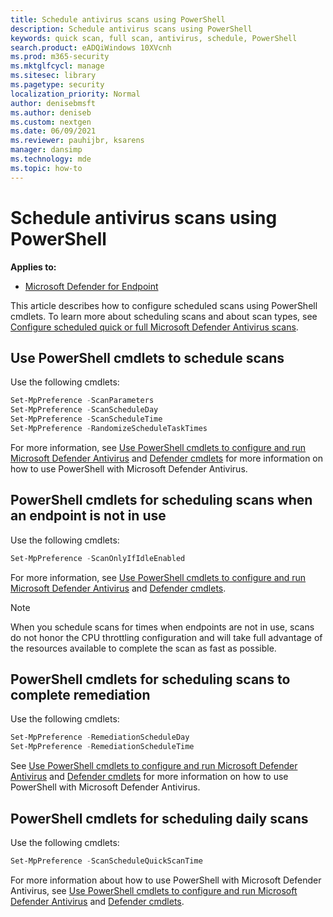 ```yaml
---
title: Schedule antivirus scans using PowerShell
description: Schedule antivirus scans using PowerShell
keywords: quick scan, full scan, antivirus, schedule, PowerShell
search.product: eADQiWindows 10XVcnh
ms.prod: m365-security
ms.mktglfcycl: manage
ms.sitesec: library
ms.pagetype: security
localization_priority: Normal
author: denisebmsft
ms.author: deniseb
ms.custom: nextgen
ms.date: 06/09/2021
ms.reviewer: pauhijbr, ksarens
manager: dansimp
ms.technology: mde
ms.topic: how-to
---
```


# Schedule antivirus scans using PowerShell

**Applies to:**

- [Microsoft Defender for Endpoint](/microsoft-365/security/defender-endpoint/)

This article describes how to configure scheduled scans using PowerShell cmdlets. To learn more about scheduling scans and about scan types, see [Configure scheduled quick or full Microsoft Defender Antivirus scans](schedule-antivirus-scans.md). 

## Use PowerShell cmdlets to schedule scans

Use the following cmdlets:

```PowerShell
Set-MpPreference -ScanParameters
Set-MpPreference -ScanScheduleDay
Set-MpPreference -ScanScheduleTime
Set-MpPreference -RandomizeScheduleTaskTimes

```

For more information, see [Use PowerShell cmdlets to configure and run Microsoft Defender Antivirus](use-powershell-cmdlets-microsoft-defender-antivirus.md) and [Defender cmdlets](/powershell/module/defender/) for more information on how to use PowerShell with Microsoft Defender Antivirus.

## PowerShell cmdlets for scheduling scans when an endpoint is not in use

Use the following cmdlets:

```PowerShell
Set-MpPreference -ScanOnlyIfIdleEnabled
```

For more information, see [Use PowerShell cmdlets to configure and run Microsoft Defender Antivirus](use-powershell-cmdlets-microsoft-defender-antivirus.md) and [Defender cmdlets](/powershell/module/defender/).

> [!NOTE]
> When you schedule scans for times when endpoints are not in use, scans do not honor the CPU throttling configuration and will take full advantage of the resources available to complete the scan as fast as possible.

## PowerShell cmdlets for scheduling scans to complete remediation

Use the following cmdlets:

```PowerShell
Set-MpPreference -RemediationScheduleDay
Set-MpPreference -RemediationScheduleTime
```

See [Use PowerShell cmdlets to configure and run Microsoft Defender Antivirus](use-powershell-cmdlets-microsoft-defender-antivirus.md) and [Defender cmdlets](/powershell/module/defender/) for more information on how to use PowerShell with Microsoft Defender Antivirus.

## PowerShell cmdlets for scheduling daily scans

Use the following cmdlets:

```PowerShell
Set-MpPreference -ScanScheduleQuickScanTime
```

For more information about how to use PowerShell with Microsoft Defender Antivirus, see [Use PowerShell cmdlets to configure and run Microsoft Defender Antivirus](use-powershell-cmdlets-microsoft-defender-antivirus.md) and [Defender cmdlets](/powershell/module/defender/).


